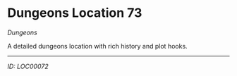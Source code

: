 # Dungeons Location 73

*Dungeons*

A detailed dungeons location with rich history and plot hooks.

---
*ID: LOC00072*